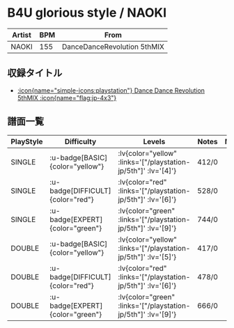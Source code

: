 # B4U glorious style / NAOKI

|Artist|BPM|From|
|------|---|----|
|NAOKI|155|DanceDanceRevolution 5thMIX|

## 収録タイトル

- [ :icon{name="simple-icons:playstation"} Dance Dance Revolution 5thMIX :icon{name="flag:jp-4x3"} ](/playstation-jp/5th)

## 譜面一覧

|PlayStyle|Difficulty|Levels|Notes|Movie|
|---------|----------|------|-----|-----|
|SINGLE| :u-badge[BASIC]{color="yellow"} | :lv{color="yellow" :links='["/playstation-jp/5th"]' :lv='[4]'} |412/0||
|SINGLE| :u-badge[DIFFICULT]{color="red"} | :lv{color="red" :links='["/playstation-jp/5th"]' :lv='[6]'} |528/0||
|SINGLE| :u-badge[EXPERT]{color="green"} | :lv{color="green" :links='["/playstation-jp/5th"]' :lv='[9]'} |744/0||
|DOUBLE| :u-badge[BASIC]{color="yellow"} | :lv{color="yellow" :links='["/playstation-jp/5th"]' :lv='[5]'} |417/0||
|DOUBLE| :u-badge[DIFFICULT]{color="red"} | :lv{color="red" :links='["/playstation-jp/5th"]' :lv='[6]'} |478/0||
|DOUBLE| :u-badge[EXPERT]{color="green"} | :lv{color="green" :links='["/playstation-jp/5th"]' :lv='[9]'} |666/0||
